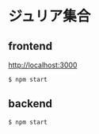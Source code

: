 # ジュリア集合

## frontend

[http://localhost:3000](http://localhost:3000)

```
$ npm start
```

## backend

```
$ npm start
```
